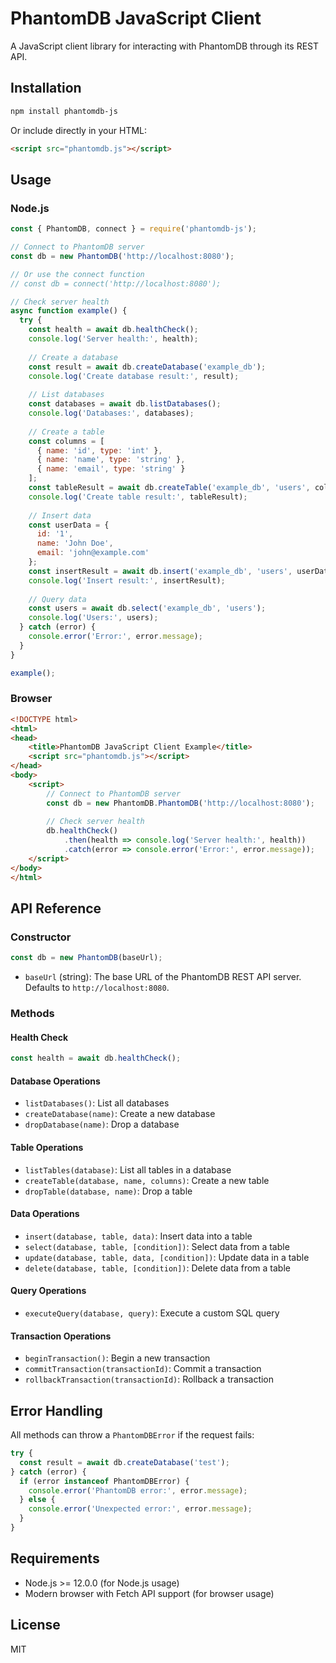 # PhantomDB JavaScript Client

A JavaScript client library for interacting with PhantomDB through its REST API.

## Installation

```bash
npm install phantomdb-js
```

Or include directly in your HTML:

```html
<script src="phantomdb.js"></script>
```

## Usage

### Node.js

```javascript
const { PhantomDB, connect } = require('phantomdb-js');

// Connect to PhantomDB server
const db = new PhantomDB('http://localhost:8080');

// Or use the connect function
// const db = connect('http://localhost:8080');

// Check server health
async function example() {
  try {
    const health = await db.healthCheck();
    console.log('Server health:', health);
    
    // Create a database
    const result = await db.createDatabase('example_db');
    console.log('Create database result:', result);
    
    // List databases
    const databases = await db.listDatabases();
    console.log('Databases:', databases);
    
    // Create a table
    const columns = [
      { name: 'id', type: 'int' },
      { name: 'name', type: 'string' },
      { name: 'email', type: 'string' }
    ];
    const tableResult = await db.createTable('example_db', 'users', columns);
    console.log('Create table result:', tableResult);
    
    // Insert data
    const userData = {
      id: '1',
      name: 'John Doe',
      email: 'john@example.com'
    };
    const insertResult = await db.insert('example_db', 'users', userData);
    console.log('Insert result:', insertResult);
    
    // Query data
    const users = await db.select('example_db', 'users');
    console.log('Users:', users);
  } catch (error) {
    console.error('Error:', error.message);
  }
}

example();
```

### Browser

```html
<!DOCTYPE html>
<html>
<head>
    <title>PhantomDB JavaScript Client Example</title>
    <script src="phantomdb.js"></script>
</head>
<body>
    <script>
        // Connect to PhantomDB server
        const db = new PhantomDB.PhantomDB('http://localhost:8080');
        
        // Check server health
        db.healthCheck()
            .then(health => console.log('Server health:', health))
            .catch(error => console.error('Error:', error.message));
    </script>
</body>
</html>
```

## API Reference

### Constructor

```javascript
const db = new PhantomDB(baseUrl);
```

- `baseUrl` (string): The base URL of the PhantomDB REST API server. Defaults to `http://localhost:8080`.

### Methods

#### Health Check
```javascript
const health = await db.healthCheck();
```

#### Database Operations
- `listDatabases()`: List all databases
- `createDatabase(name)`: Create a new database
- `dropDatabase(name)`: Drop a database

#### Table Operations
- `listTables(database)`: List all tables in a database
- `createTable(database, name, columns)`: Create a new table
- `dropTable(database, name)`: Drop a table

#### Data Operations
- `insert(database, table, data)`: Insert data into a table
- `select(database, table, [condition])`: Select data from a table
- `update(database, table, data, [condition])`: Update data in a table
- `delete(database, table, [condition])`: Delete data from a table

#### Query Operations
- `executeQuery(database, query)`: Execute a custom SQL query

#### Transaction Operations
- `beginTransaction()`: Begin a new transaction
- `commitTransaction(transactionId)`: Commit a transaction
- `rollbackTransaction(transactionId)`: Rollback a transaction

## Error Handling

All methods can throw a `PhantomDBError` if the request fails:

```javascript
try {
  const result = await db.createDatabase('test');
} catch (error) {
  if (error instanceof PhantomDBError) {
    console.error('PhantomDB error:', error.message);
  } else {
    console.error('Unexpected error:', error.message);
  }
}
```

## Requirements

- Node.js >= 12.0.0 (for Node.js usage)
- Modern browser with Fetch API support (for browser usage)

## License

MIT